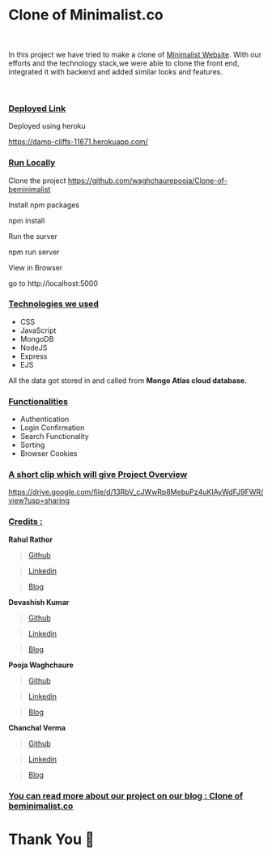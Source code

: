 # Clone of Minimalist.co  &nbsp;   &nbsp;   &nbsp;   &nbsp;   &nbsp; &nbsp;   &nbsp;   &nbsp;   &nbsp;   &nbsp; &nbsp;   &nbsp;   &nbsp;   &nbsp;   &nbsp; &nbsp;   &nbsp;   &nbsp;   &nbsp;   &nbsp;  &nbsp;   &nbsp;    &nbsp;   &nbsp;   &nbsp;   &nbsp;

In this project we have tried to make a clone of <a href="https://beminimalist.co/" target="_blank">Minimalist Website</a>. With our efforts and the technology stack,we were able to clone the front end, integrated it with backend and added similar looks and features.

<img src="https://miro.medium.com/max/1367/1*_JyWC1l3pJhtnqKr2m9GUA.png" alt="" />

<img src="https://miro.medium.com/max/1366/1*7uvxfYiBgArBXJKfn3GsCQ.png" alt="" />

<img src="https://miro.medium.com/max/1366/1*QZCeDhjgORgKlCAPSIGwsA.png" alt="" />

<img src="https://miro.medium.com/max/1369/1*Hcgv6hy-pSa2k4oi_NwkTg.png" alt="" />

<div style='page-break-after: always'></div>

### <u>Deployed Link</u>

Deployed using heroku 

<a href="https://damp-cliffs-11671.herokuapp.com/">https://damp-cliffs-11671.herokuapp.com/</a>

### <u>Run Locally</u>

Clone the project
https://github.com/waghchaurepooja/Clone-of-beminimalist


Install npm packages


npm install


Run the surver


npm run server


View in Browser


go to http://localhost:5000


<div style='page-break-after: always'></div>

### <u>Technologies we used</u>

- CSS
- JavaScript
- MongoDB
- NodeJS
- Express
- EJS

All the data got stored in and called from <b>Mongo Atlas cloud database</b>.

<div style='page-break-after: always'></div>

### <u>Functionalities</u>

- Authentication
- Login Confirmation
- Search Functionality
- Sorting
- Browser Cookies

<div style='page-break-after: always'></div>

### <u>A short clip which will give Project Overview</u>

https://drive.google.com/file/d/13RbV_cJWwRp8MebuPz4uKIAyWdFJ9FWR/view?usp=sharing

<div style='page-break-after: always'></div>

### <u>Credits :</u>


<b>Rahul Rathor</b>

> <a href="https://github.com/rahulr41180" target="_blank">Github</a>

> <a href="https://www.linkedin.com/in/rahul--rathor/" target="_blank">Linkedin</a>

> <a href="https://medium.com/@www.rahulr41180/clone-of-beminimalist-co-including-frontend-backend-cacd484aad79" target="_blank">Blog</a>

<b>Devashish Kumar</b>

> <a href="https://github.com/deva8445" target="_blank">Github</a>

> <a href="https://www.linkedin.com/in/kumar-deva/" target="_blank">Linkedin</a>

> <a href="https://medium.com/@devashish.kumar8445/clone-of-minimalist-co-including-frontend-backend-8fcca8f7df74" target="_blank">Blog</a>

<b>Pooja Waghchaure</b>

> <a href="https://github.com/waghchaurepooja" target="_blank">Github</a>

> <a href="https://www.linkedin.com/in/pooja-waghchaure/" target="_blank">Linkedin</a>

> <a href="https://medium.com/@poojawaghchaure28/clone-of-beminimalist-co-including-frontend-backend-d5d886c8937" target="_blank">Blog</a>

<b>Chanchal Verma</b>

> <a href="https://github.com/ChanchalS7" target="_blank">Github</a>

> <a href="https://www.linkedin.com/in/chanchals7/" target="_blank">Linkedin</a>

> <a href="https://chsverma7.medium.com/clone-of-beminimalist-co-including-frontend-backend-7cf352b5d652" target="_blank">Blog</a>

### <u>You can read more about our project on our blog : <a href="https://chsverma7.medium.com/clone-of-beminimalist-co-including-frontend-backend-7cf352b5d652" target="_blank">Clone of beminimalist.co</a> </u>


# Thank You :sparkling_heart:
